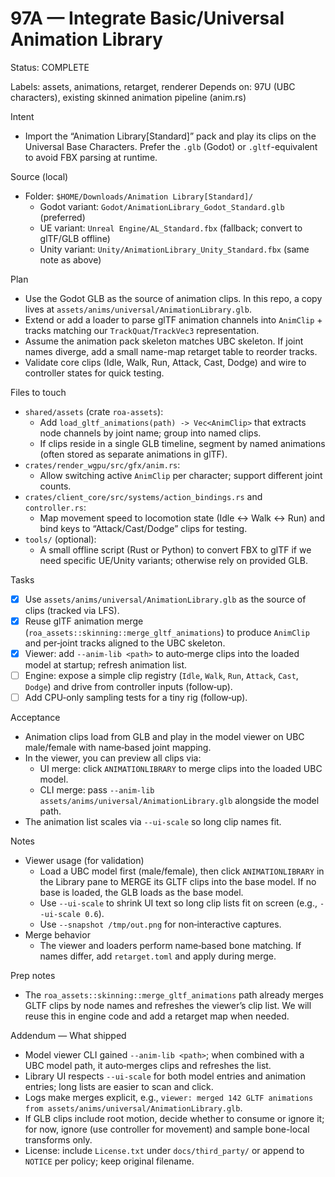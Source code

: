 # 97A — Integrate Basic/Universal Animation Library

Status: COMPLETE

Labels: assets, animations, retarget, renderer
Depends on: 97U (UBC characters), existing skinned animation pipeline (anim.rs)

Intent
- Import the “Animation Library[Standard]” pack and play its clips on the Universal Base Characters. Prefer the `.glb` (Godot) or `.gltf`-equivalent to avoid FBX parsing at runtime.

Source (local)
- Folder: `$HOME/Downloads/Animation Library[Standard]/`
  - Godot variant: `Godot/AnimationLibrary_Godot_Standard.glb` (preferred)
  - UE variant: `Unreal Engine/AL_Standard.fbx` (fallback; convert to glTF/GLB offline)
  - Unity variant: `Unity/AnimationLibrary_Unity_Standard.fbx` (same note as above)

Plan
- Use the Godot GLB as the source of animation clips. In this repo, a copy lives at `assets/anims/universal/AnimationLibrary.glb`.
- Extend or add a loader to parse glTF animation channels into `AnimClip` + tracks matching our `TrackQuat`/`TrackVec3` representation.
- Assume the animation pack skeleton matches UBC skeleton. If joint names diverge, add a small name-map retarget table to reorder tracks.
- Validate core clips (Idle, Walk, Run, Attack, Cast, Dodge) and wire to controller states for quick testing.

Files to touch
- `shared/assets` (crate `roa-assets`):
  - Add `load_gltf_animations(path) -> Vec<AnimClip>` that extracts node channels by joint name; group into named clips.
  - If clips reside in a single GLB timeline, segment by named animations (often stored as separate animations in glTF).
- `crates/render_wgpu/src/gfx/anim.rs`:
  - Allow switching active `AnimClip` per character; support different joint counts.
- `crates/client_core/src/systems/action_bindings.rs` and `controller.rs`:
  - Map movement speed to locomotion state (Idle ↔ Walk ↔ Run) and bind keys to “Attack/Cast/Dodge” clips for testing.
- `tools/` (optional):
  - A small offline script (Rust or Python) to convert FBX to glTF if we need specific UE/Unity variants; otherwise rely on provided GLB.

Tasks
- [x] Use `assets/anims/universal/AnimationLibrary.glb` as the source of clips (tracked via LFS).
- [x] Reuse glTF animation merge (`roa_assets::skinning::merge_gltf_animations`) to produce `AnimClip` and per‑joint tracks aligned to the UBC skeleton.
- [x] Viewer: add `--anim-lib <path>` to auto‑merge clips into the loaded model at startup; refresh animation list.
- [ ] Engine: expose a simple clip registry (`Idle`, `Walk`, `Run`, `Attack`, `Cast`, `Dodge`) and drive from controller inputs (follow‑up).
- [ ] Add CPU‑only sampling tests for a tiny rig (follow‑up).

Acceptance
- Animation clips load from GLB and play in the model viewer on UBC male/female with name‑based joint mapping.
- In the viewer, you can preview all clips via:
  - UI merge: click `ANIMATIONLIBRARY` to merge clips into the loaded UBC model.
  - CLI merge: pass `--anim-lib assets/anims/universal/AnimationLibrary.glb` alongside the model path.
- The animation list scales via `--ui-scale` so long clip names fit.

Notes
- Viewer usage (for validation)
  - Load a UBC model first (male/female), then click `ANIMATIONLIBRARY` in the Library pane to MERGE its GLTF clips into the base model. If no base is loaded, the GLB loads as the base model.
  - Use `--ui-scale` to shrink UI text so long clip lists fit on screen (e.g., `--ui-scale 0.6`).
  - Use `--snapshot /tmp/out.png` for non‑interactive captures.
- Merge behavior
  - The viewer and loaders perform name‑based bone matching. If names differ, add `retarget.toml` and apply during merge.

Prep notes
- The `roa_assets::skinning::merge_gltf_animations` path already merges GLTF clips by node names and refreshes the viewer’s clip list. We will reuse this in engine code and add a retarget map when needed.

Addendum — What shipped
- Model viewer CLI gained `--anim-lib <path>`; when combined with a UBC model path, it auto‑merges clips and refreshes the list.
- Library UI respects `--ui-scale` for both model entries and animation entries; long lists are easier to scan and click.
- Logs make merges explicit, e.g., `viewer: merged 142 GLTF animations from assets/anims/universal/AnimationLibrary.glb`.
- If GLB clips include root motion, decide whether to consume or ignore it; for now, ignore (use controller for movement) and sample bone-local transforms only.
- License: include `License.txt` under `docs/third_party/` or append to `NOTICE` per policy; keep original filename.
